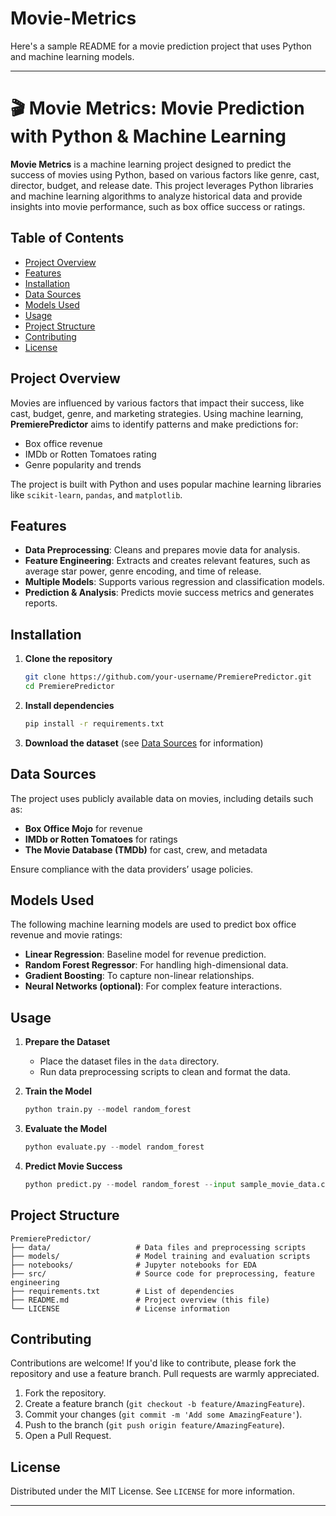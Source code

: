 # Movie-Metrics
Here's a sample README for a movie prediction project that uses Python and machine learning models.

---

# 🎬 Movie Metrics: Movie Prediction with Python & Machine Learning

**Movie Metrics** is a machine learning project designed to predict the success of movies using Python, based on various factors like genre, cast, director, budget, and release date. This project leverages Python libraries and machine learning algorithms to analyze historical data and provide insights into movie performance, such as box office success or ratings.

## Table of Contents
- [Project Overview](#project-overview)
- [Features](#features)
- [Installation](#installation)
- [Data Sources](#data-sources)
- [Models Used](#models-used)
- [Usage](#usage)
- [Project Structure](#project-structure)
- [Contributing](#contributing)
- [License](#license)

## Project Overview
Movies are influenced by various factors that impact their success, like cast, budget, genre, and marketing strategies. Using machine learning, **PremierePredictor** aims to identify patterns and make predictions for:
- Box office revenue
- IMDb or Rotten Tomatoes rating
- Genre popularity and trends

The project is built with Python and uses popular machine learning libraries like `scikit-learn`, `pandas`, and `matplotlib`.

## Features
- **Data Preprocessing**: Cleans and prepares movie data for analysis.
- **Feature Engineering**: Extracts and creates relevant features, such as average star power, genre encoding, and time of release.
- **Multiple Models**: Supports various regression and classification models.
- **Prediction & Analysis**: Predicts movie success metrics and generates reports.

## Installation
1. **Clone the repository**
    ```bash
    git clone https://github.com/your-username/PremierePredictor.git
    cd PremierePredictor
    ```

2. **Install dependencies**
    ```bash
    pip install -r requirements.txt
    ```

3. **Download the dataset** (see [Data Sources](#data-sources) for information)

## Data Sources
The project uses publicly available data on movies, including details such as:
- **Box Office Mojo** for revenue
- **IMDb or Rotten Tomatoes** for ratings
- **The Movie Database (TMDb)** for cast, crew, and metadata

Ensure compliance with the data providers’ usage policies.

## Models Used
The following machine learning models are used to predict box office revenue and movie ratings:
- **Linear Regression**: Baseline model for revenue prediction.
- **Random Forest Regressor**: For handling high-dimensional data.
- **Gradient Boosting**: To capture non-linear relationships.
- **Neural Networks (optional)**: For complex feature interactions.

## Usage
1. **Prepare the Dataset**
   - Place the dataset files in the `data` directory.
   - Run data preprocessing scripts to clean and format the data.

2. **Train the Model**
    ```python
    python train.py --model random_forest
    ```

3. **Evaluate the Model**
    ```python
    python evaluate.py --model random_forest
    ```

4. **Predict Movie Success**
    ```python
    python predict.py --model random_forest --input sample_movie_data.csv
    ```

## Project Structure
```plaintext
PremierePredictor/
├── data/                   # Data files and preprocessing scripts
├── models/                 # Model training and evaluation scripts
├── notebooks/              # Jupyter notebooks for EDA
├── src/                    # Source code for preprocessing, feature engineering
├── requirements.txt        # List of dependencies
├── README.md               # Project overview (this file)
└── LICENSE                 # License information
```

## Contributing
Contributions are welcome! If you'd like to contribute, please fork the repository and use a feature branch. Pull requests are warmly appreciated.

1. Fork the repository.
2. Create a feature branch (`git checkout -b feature/AmazingFeature`).
3. Commit your changes (`git commit -m 'Add some AmazingFeature'`).
4. Push to the branch (`git push origin feature/AmazingFeature`).
5. Open a Pull Request.

## License
Distributed under the MIT License. See `LICENSE` for more information.

---
